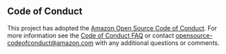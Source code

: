 [//]: # "Copyright Amazon.com Inc. or its affiliates. All Rights Reserved."
[//]: # "SPDX-License-Identifier: CC-BY-SA-4.0"

## Code of Conduct

This project has adopted the [Amazon Open Source Code of Conduct](https://aws.github.io/code-of-conduct).
For more information see the [Code of Conduct FAQ](https://aws.github.io/code-of-conduct-faq) or contact
opensource-codeofconduct@amazon.com with any additional questions or comments.
